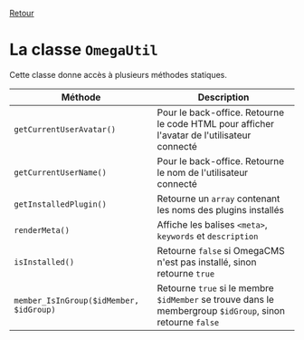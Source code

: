 [Retour](../classes.md)

# La classe `OmegaUtil`

Cette classe donne accès à plusieurs méthodes statiques.

Méthode | Description
--- | ---
`getCurrentUserAvatar()` | Pour le back-office. Retourne le code HTML pour afficher l'avatar de l'utilisateur connecté
`getCurrentUserName()` | Pour le back-office. Retourne le nom de l'utilisateur connecté
`getInstalledPlugin()` | Retourne un `array` contenant les noms des plugins installés
`renderMeta()` | Affiche les balises `<meta>`, `keywords` et `description`
`isInstalled()` | Retourne `false` si OmegaCMS n'est pas installé, sinon retourne `true`
`member_IsInGroup($idMember, $idGroup)` | Retourne `true` si le membre `$idMember` se trouve dans le membergroup `$idGroup`, sinon retourne `false`